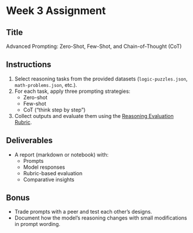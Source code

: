 # Week 3 Assignment

## Title
Advanced Prompting: Zero-Shot, Few-Shot, and Chain-of-Thought (CoT)

## Instructions
1. Select reasoning tasks from the provided datasets (`logic-puzzles.json`, `math-problems.json`, etc.).
2. For each task, apply three prompting strategies:
   - Zero-shot
   - Few-shot
   - CoT (“think step by step”)
3. Collect outputs and evaluate them using the [Reasoning Evaluation Rubric](reasoning-evaluation-rubric.md).

## Deliverables
- A report (markdown or notebook) with:
  - Prompts
  - Model responses
  - Rubric-based evaluation
  - Comparative insights

## Bonus
- Trade prompts with a peer and test each other’s designs.
- Document how the model’s reasoning changes with small modifications in prompt wording.

